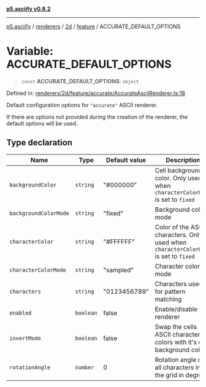 [**p5.asciify v0.8.2**](../../../../../../../README.md)

***

[p5.asciify](../../../../../../../README.md) / [renderers](../../../../../README.md) / [2d](../../../README.md) / [feature](../README.md) / ACCURATE\_DEFAULT\_OPTIONS

# Variable: ACCURATE\_DEFAULT\_OPTIONS

> `const` **ACCURATE\_DEFAULT\_OPTIONS**: `object`

Defined in: [renderers/2d/feature/accurate/AccurateAsciiRenderer.ts:18](https://github.com/humanbydefinition/p5.asciify/blob/553bb5ac82249ad767c7c569631587ea0b0f6e12/src/lib/renderers/2d/feature/accurate/AccurateAsciiRenderer.ts#L18)

Default configuration options for `"accurate"` ASCII renderer. 

If there are options not provided during the creation of the renderer, the default options will be used.

## Type declaration

| Name | Type | Default value | Description | Defined in |
| ------ | ------ | ------ | ------ | ------ |
| <a id="backgroundcolor"></a> `backgroundColor` | `string` | "#000000" | Cell background color. Only used when `characterColorMode` is set to `fixed` | [renderers/2d/feature/accurate/AccurateAsciiRenderer.ts:28](https://github.com/humanbydefinition/p5.asciify/blob/553bb5ac82249ad767c7c569631587ea0b0f6e12/src/lib/renderers/2d/feature/accurate/AccurateAsciiRenderer.ts#L28) |
| <a id="backgroundcolormode"></a> `backgroundColorMode` | `string` | "fixed" | Background color mode | [renderers/2d/feature/accurate/AccurateAsciiRenderer.ts:30](https://github.com/humanbydefinition/p5.asciify/blob/553bb5ac82249ad767c7c569631587ea0b0f6e12/src/lib/renderers/2d/feature/accurate/AccurateAsciiRenderer.ts#L30) |
| <a id="charactercolor"></a> `characterColor` | `string` | "#FFFFFF" | Color of the ASCII characters. Only used when `characterColorMode` is set to `fixed` | [renderers/2d/feature/accurate/AccurateAsciiRenderer.ts:24](https://github.com/humanbydefinition/p5.asciify/blob/553bb5ac82249ad767c7c569631587ea0b0f6e12/src/lib/renderers/2d/feature/accurate/AccurateAsciiRenderer.ts#L24) |
| <a id="charactercolormode"></a> `characterColorMode` | `string` | "sampled" | Character color mode | [renderers/2d/feature/accurate/AccurateAsciiRenderer.ts:26](https://github.com/humanbydefinition/p5.asciify/blob/553bb5ac82249ad767c7c569631587ea0b0f6e12/src/lib/renderers/2d/feature/accurate/AccurateAsciiRenderer.ts#L26) |
| <a id="characters"></a> `characters` | `string` | "0123456789" | Characters used for pattern matching | [renderers/2d/feature/accurate/AccurateAsciiRenderer.ts:22](https://github.com/humanbydefinition/p5.asciify/blob/553bb5ac82249ad767c7c569631587ea0b0f6e12/src/lib/renderers/2d/feature/accurate/AccurateAsciiRenderer.ts#L22) |
| <a id="enabled"></a> `enabled` | `boolean` | false | Enable/disable the renderer | [renderers/2d/feature/accurate/AccurateAsciiRenderer.ts:20](https://github.com/humanbydefinition/p5.asciify/blob/553bb5ac82249ad767c7c569631587ea0b0f6e12/src/lib/renderers/2d/feature/accurate/AccurateAsciiRenderer.ts#L20) |
| <a id="invertmode"></a> `invertMode` | `boolean` | false | Swap the cells ASCII character colors with it's cell background colors | [renderers/2d/feature/accurate/AccurateAsciiRenderer.ts:32](https://github.com/humanbydefinition/p5.asciify/blob/553bb5ac82249ad767c7c569631587ea0b0f6e12/src/lib/renderers/2d/feature/accurate/AccurateAsciiRenderer.ts#L32) |
| <a id="rotationangle"></a> `rotationAngle` | `number` | 0 | Rotation angle of all characters in the grid in degrees | [renderers/2d/feature/accurate/AccurateAsciiRenderer.ts:34](https://github.com/humanbydefinition/p5.asciify/blob/553bb5ac82249ad767c7c569631587ea0b0f6e12/src/lib/renderers/2d/feature/accurate/AccurateAsciiRenderer.ts#L34) |
